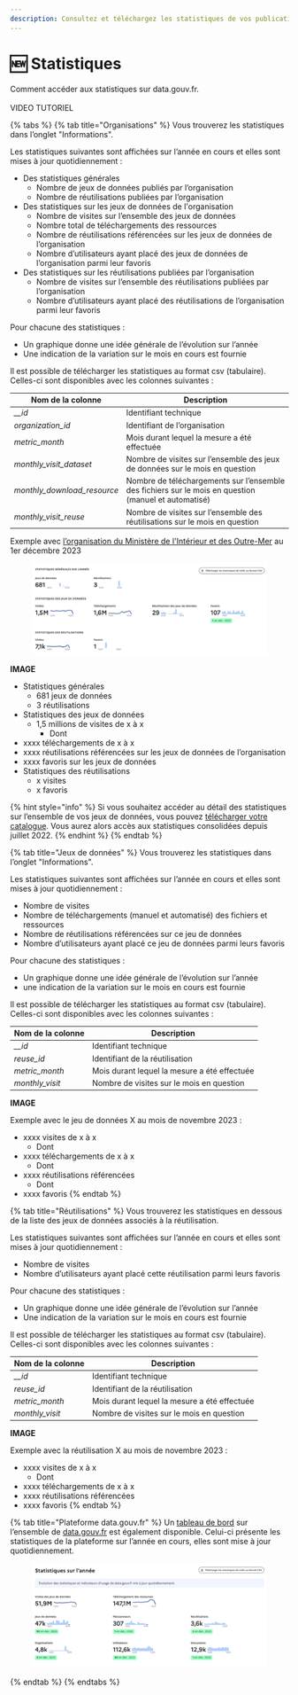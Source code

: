 ```yaml
---
description: Consultez et téléchargez les statistiques de vos publications
---
```


# 🆕 Statistiques

Comment accéder aux statistiques sur data.gouv.fr.\
\
VIDEO TUTORIEL&#x20;

{% tabs %}
{% tab title="Organisations" %}
Vous trouverez les statistiques dans l’onglet "Informations".

Les statistiques suivantes sont affichées sur l’année en cours et elles sont mises à jour quotidiennement :

* Des statistiques générales
  * Nombre de jeux de données publiés par l’organisation
  * Nombre de réutilisations publiées par l’organisation
* Des statistiques sur les jeux de données de l'organisation
  * Nombre de visites sur l’ensemble des jeux de données
  * Nombre total de téléchargements des ressources
  * Nombre de réutilisations référencées sur les jeux de données de l’organisation
  * Nombre d’utilisateurs ayant placé des jeux de données de l’organisation parmi leur favoris
* Des statistiques sur les réutilisations publiées par l’organisation
  * Nombre de visites sur l’ensemble des réutilisations publiées par l’organisation
  * Nombre d’utilisateurs ayant placé des réutilisations de l’organisation parmi leur favoris

Pour chacune des statistiques :

* Un graphique donne une idée générale de l’évolution sur l’année
* Une indication de la variation sur le mois en cours est fournie

Il est possible de télécharger les statistiques au format csv (tabulaire). Celles-ci sont disponibles avec les colonnes suivantes :

| Nom de la colonne             | Description                                                                                          |
| ----------------------------- | ---------------------------------------------------------------------------------------------------- |
| _\_\_id_                      | Identifiant technique                                                                                |
| _organization\_id_            | Identifiant de l’organisation                                                                        |
| _metric\_month_               | Mois durant lequel la mesure a été effectuée                                                         |
| _monthly\_visit\_dataset_     | Nombre de visites sur l’ensemble des jeux de données sur le mois en question                         |
| _monthly\_download\_resource_ | Nombre de téléchargements sur l’ensemble des fichiers sur le mois en question (manuel et automatisé) |
| _monthly\_visit\_reuse_       | Nombre de visites sur l’ensemble des réutilisations sur le mois en question                          |



Exemple avec [l’organisation du Ministère de l'Intérieur et des Outre-Mer](https://www.data.gouv.fr/fr/organizations/ministere-de-linterieur-et-des-outre-mer/#/information) au 1er décembre 2023&#x20;

<figure><img src="../../.gitbook/assets/image (8).png" alt=""><figcaption></figcaption></figure>

**IMAGE**

* Statistiques générales
  * 681 jeux de données
  * 3 réutilisations
* Statistiques des jeux de données
  * 1,5 millions de visites de x à x
    * Dont
* xxxx téléchargements de x à x
* xxxx réutilisations référencées sur les jeux de données de l’organisation
* xxxx favoris sur les jeux de données
* Statistiques des réutilisations
  * x visites
  * x favoris

{% hint style="info" %}
Si vous souhaitez accéder au détail des statistiques sur l’ensemble de vos jeux de données, vous pouvez [télécharger votre catalogue](organisation/suivre-lactivite-et-modifier-son-organisation.md#comment-telecharger-et-explorer-le-catalogue-de-donnees-dune-organisation). Vous aurez alors accès aux statistiques consolidées depuis juillet 2022.
{% endhint %}
{% endtab %}

{% tab title="Jeux de données" %}
Vous trouverez les statistiques dans l’onglet "Informations".

Les statistiques suivantes sont affichées sur l’année en cours et elles sont mises à jour quotidiennement :

* Nombre de visites
* Nombre de téléchargements (manuel et automatisé) des fichiers et ressources
* Nombre de réutilisations référencées sur ce jeu de données
* Nombre d’utilisateurs ayant placé ce jeu de données parmi leurs favoris

Pour chacune des statistiques :

* Un graphique donne une idée générale de l’évolution sur l’année
* une indication de la variation sur le mois en cours est fournie

Il est possible de télécharger les statistiques au format csv (tabulaire). Celles-ci sont disponibles avec les colonnes suivantes :

| Nom de la colonne | Description                                  |
| ----------------- | -------------------------------------------- |
| _\_\_id_          | Identifiant technique                        |
| _reuse\_id_       | Identifiant de la réutilisation              |
| _metric\_month_   | Mois durant lequel la mesure a été effectuée |
| _monthly\_visit_  | Nombre de visites sur le mois en question    |

**IMAGE**

Exemple avec le jeu de données X au mois de novembre 2023 :&#x20;

* xxxx visites de x à x
  * Dont
* xxxx téléchargements de x à x
  * Dont
* xxxx réutilisations référencées
  * Dont
* xxxx favoris
{% endtab %}

{% tab title="Réutilisations" %}
Vous trouverez les statistiques en dessous de la liste des jeux de données associés à la réutilisation.

Les statistiques suivantes sont affichées sur l’année en cours et elles sont mises à jour quotidiennement :

* Nombre de visites
* Nombre d’utilisateurs ayant placé cette réutilisation parmi leurs favoris

Pour chacune des statistiques :

* Un graphique donne une idée générale de l’évolution sur l’année
* Une indication de la variation sur le mois en cours est fournie

Il est possible de télécharger les statistiques au format csv (tabulaire). Celles-ci sont disponibles avec les colonnes suivantes :&#x20;

| Nom de la colonne | Description                                  |
| ----------------- | -------------------------------------------- |
| _\_\_id_          | Identifiant technique                        |
| _reuse\_id_       | Identifiant de la réutilisation              |
| _metric\_month_   | Mois durant lequel la mesure a été effectuée |
| _monthly\_visit_  | Nombre de visites sur le mois en question    |

**IMAGE**

Exemple avec la réutilisation X au mois de novembre 2023 :&#x20;

* xxxx visites de x à x
  * Dont
* xxxx téléchargements de x à x
* xxxx réutilisations référencées
* xxxx favoris
{% endtab %}

{% tab title="Plateforme data.gouv.fr" %}
Un [tableau de bord](https://www.data.gouv.fr/fr/dashboard/) sur l’ensemble de [data.gouv.fr](http://data.gouv.fr/) est également disponible. Celui-ci présente les statistiques de la plateforme sur l’année en cours, elles sont mise à jour quotidiennement.

<figure><img src="../../.gitbook/assets/image (7).png" alt=""><figcaption></figcaption></figure>
{% endtab %}
{% endtabs %}

